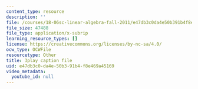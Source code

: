 ```yaml
---
content_type: resource
description: ''
file: /courses/18-06sc-linear-algebra-fall-2011/e47db3c0da4e50b391b4f8e469a45169_2IdtqGM6KWU.vtt
file_size: 47488
file_type: application/x-subrip
learning_resource_types: []
license: https://creativecommons.org/licenses/by-nc-sa/4.0/
ocw_type: OCWFile
resourcetype: Other
title: 3play caption file
uid: e47db3c0-da4e-50b3-91b4-f8e469a45169
video_metadata:
  youtube_id: null
---
```

